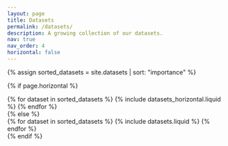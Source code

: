 ```yaml
---
layout: page
title: Datasets
permalink: /datasets/
description: A growing collection of our datasets.
nav: true
nav_order: 4
horizontal: false
---
```


<!-- pages/datasets.md -->
<div class="datasets">
  {% assign sorted_datasets = site.datasets | sort: "importance" %}

  <!-- Generate cards for each dataset -->
  {% if page.horizontal %}
    <div class="container">
      <div class="row row-cols-1 row-cols-md-2">
      {% for dataset in sorted_datasets %}
        {% include datasets_horizontal.liquid %}
      {% endfor %}
      </div>
    </div>
  {% else %}
    <div class="row row-cols-1 row-cols-md-3">
    {% for dataset in sorted_datasets %}
      {% include datasets.liquid %}
    {% endfor %}
    </div>
  {% endif %}
</div>
